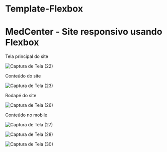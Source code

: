 # Template-Flexbox

# MedCenter - Site responsivo usando Flexbox


Tela principal do site

![Captura de Tela (22)](https://user-images.githubusercontent.com/103685054/172222295-490e1a62-d280-487d-b021-f52be285c1dc.png)

Conteúdo do site

![Captura de Tela (23)](https://user-images.githubusercontent.com/103685054/172222581-36c3f2e9-b7d7-4fd3-a3cd-d157c38a0a39.png)


Rodapé do site

![Captura de Tela (26)](https://user-images.githubusercontent.com/103685054/172223450-e26a7cc3-7c20-4b96-9685-acabed598f76.png)

Conteúdo no mobile

![Captura de Tela (27)](https://user-images.githubusercontent.com/103685054/172224126-ff959be4-320a-4271-840e-4bd42576da84.png)

![Captura de Tela (28)](https://user-images.githubusercontent.com/103685054/172224183-fcb6f280-61f5-4656-90ad-af8cb78ad2a7.png)


![Captura de Tela (30)](https://user-images.githubusercontent.com/103685054/172224197-86a33435-3e26-4cce-bb4c-711ac2764e58.png)
